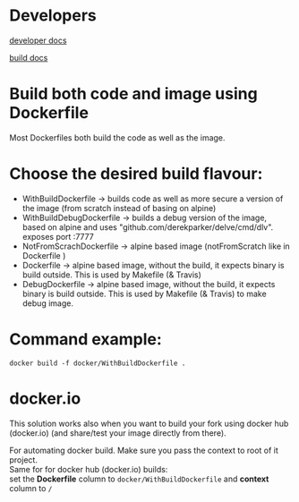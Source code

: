 # Developers
[developer docs](docs/developer.md)

[build docs](../BUILD.md)

# Build both code and image using Dockerfile
Most Dockerfiles both build the code as well as the image.

# Choose the desired build flavour:
- WithBuildDockerfile -> builds code as well as more secure a version of the image (from scratch instead of basing on alpine)
- WithBuildDebugDockerfile -> builds a debug version of the image, based on alpine and uses "github.com/derekparker/delve/cmd/dlv". exposes port :7777
- NotFromScrachDockerfile -> alpine based image (notFromScratch like in Dockerfile )
- Dockerfile -> alpine based image, without the build, it expects binary is build outside. This is used by Makefile (& Travis)
- DebugDockerfile -> alpine based image, without the build, it expects binary is build outside. This is used by Makefile (& Travis) to make debug image.

# Command example:
```shell
docker build -f docker/WithBuildDockerfile .
```

# docker.io
This solution works also when you want to build your fork using docker hub (docker.io) (and share/test your image directly from there).     

For automating docker build. Make sure you pass the context to root of it project.     
Same for for docker hub (docker.io) builds:      
set the **Dockerfile** column to `docker/WithBuildDockerfile` and **context** column to `/`     


